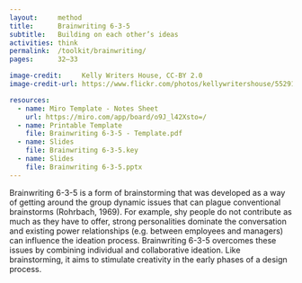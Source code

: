 ```yaml
---
layout:     method
title:      Brainwriting 6-3-5
subtitle:   Building on each other’s ideas
activities: think
permalink:  /toolkit/brainwriting/
pages:      32–33

image-credit:     Kelly Writers House, CC-BY 2.0
image-credit-url: https://www.flickr.com/photos/kellywritershouse/5529146953/

resources:
  - name: Miro Template - Notes Sheet
    url: https://miro.com/app/board/o9J_l42Xsto=/
  - name: Printable Template
    file: Brainwriting 6-3-5 - Template.pdf
  - name: Slides
    file: Brainwriting 6-3-5.key
  - name: Slides
    file: Brainwriting 6-3-5.pptx
---
```


Brainwriting 6-3-5 is a form of brainstorming that was developed as a way of getting around the group dynamic issues that can plague conventional brainstorms (Rohrbach, 1969). For example, shy people do not contribute as much as they have to offer, strong personalities dominate the conversation and existing power relationships (e.g. between employees and managers) can influence the ideation process. Brainwriting 6-3-5 overcomes these issues by combining individual and collaborative ideation. Like brainstorming, it aims to stimulate creativity in the early phases of a design process.